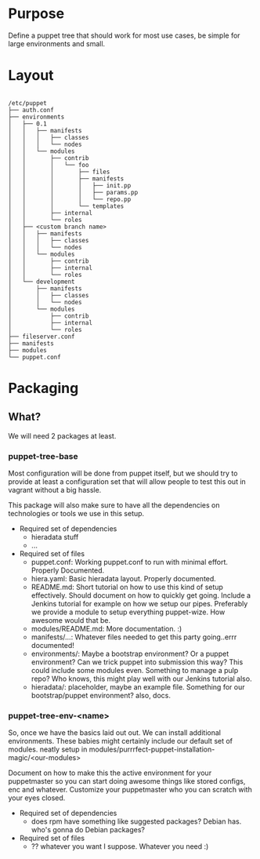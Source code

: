 # Purpose

Define a puppet tree that should work for most use cases,
be simple for large environments and small.

# Layout

```

/etc/puppet
├── auth.conf
├── environments
│   ├── 0.1
│   │   ├── manifests
│   │   │   ├── classes
│   │   │   └── nodes
│   │   └── modules
│   │       ├── contrib
│   │       │   └── foo
│   │       │       ├── files
│   │       │       ├── manifests
│   │       │       │   ├── init.pp
│   │       │       │   ├── params.pp
│   │       │       │   └── repo.pp
│   │       │       └── templates
│   │       ├── internal
│   │       └── roles
│   ├── <custom branch name>
│   │   ├── manifests
│   │   │   ├── classes
│   │   │   └── nodes
│   │   └── modules
│   │       ├── contrib
│   │       ├── internal
│   │       └── roles
│   └── development
│       ├── manifests
│       │   ├── classes
│       │   └── nodes
│       └── modules
│           ├── contrib
│           ├── internal
│           └── roles
├── fileserver.conf
├── manifests
├── modules
└── puppet.conf

```

# Packaging

## What?

We will need 2 packages at least.

### puppet-tree-base

Most configuration will be done from puppet itself, but we should try
to provide at least a configuration set that will allow people to test
this out in vagrant without a big hassle.

This package will also make sure to have all the dependencies on
technologies or tools we use in this setup.

* Required set of dependencies
  * hieradata stuff
  * ...
* Required set of files
  * puppet.conf:
      Working puppet.conf to run with minimal effort. Properly Documented.
  * hiera.yaml:
      Basic hieradata layout.  Properly documented.
  * README.md:
      Short tutorial on how to use this kind of setup effectively.
      Should document on how to quickly get going.
      Include a Jenkins tutorial for example on how we setup our pipes.
      Preferably we provide a module to setup everything puppet-wize. How
      awesome would that be.
   * modules/README.md:
      More documentation. :)
   * manifests/...:
      Whatever files needed to get this party going..errr documented!
   * environments/:
      Maybe a bootstrap environment? Or a puppet environment?
      Can we trick puppet into submission this way?
      This could include some modules even. Something to manage a pulp repo?
      Who knows, this might play well with our Jenkins tutorial also.
  * hieradata/:
      placeholder, maybe an example file. Something for our bootstrap/puppet
      environment? also, docs.


### puppet-tree-env-&lt;name&gt;

So, once we have the basics laid out out. We can install additional
environments. These babies might certainly include our default set of modules. neatly setup in modules/purrrfect-puppet-installation-magic/&lt;our-modules&gt;

Document on how to make this the active environment for your puppetmaster
so you can start doing awesome things like stored configs, enc and whatever.
Customize your puppetmaster who you can scratch with your eyes closed.

* Required set of dependencies
  * does rpm have something like suggested packages? Debian has.
    who's gonna do Debian packages?
* Required set of files
  * ?? whatever you want I suppose. Whatever you need :)
